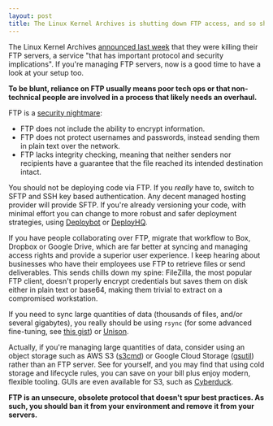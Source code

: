 ```yaml
---
layout: post
title: The Linux Kernel Archives is shutting down FTP access, and so should you
---
```


The Linux Kernel Archives [announced last week](https://kernel.org/shutting-down-ftp-services.html) that they were killing their FTP servers, a service "that has important protocol and security implications". If you're managing FTP servers, now is a good time to have a look at your setup too.

**To be blunt, reliance on FTP usually means poor tech ops or that non-technical people are involved in a process that likely needs an overhaul.**

FTP is a [security nightmare](https://www.totemo.com/about/news-events/2015/02/why-ftp-solutions-arent-fit-for-modern-businesses/):

- FTP does not include the ability to encrypt information.
- FTP does not protect usernames and passwords, instead sending them in plain text over the network.
- FTP lacks integrity checking, meaning that neither senders nor recipients have a guarantee that the file reached its intended destination intact.

You should not be deploying code via FTP. If you *really* have to, switch to SFTP and SSH key based authentication. Any decent managed hosting provider will provide SFTP. If you're already versioning your code, with minimal effort you can change to more robust and safer deployment strategies, using [Deploybot](https://deploybot.com/) or [DeployHQ](https://www.deployhq.com/).

If you have people collaborating over FTP, migrate that workflow to Box, Dropbox or Google Drive, which are far better at syncing and managing access rights and provide a superior user experience. I keep hearing about businesses who have their employees use FTP to retrieve files or send deliverables. This sends chills down my spine: FileZilla, the most popular FTP client, doesn't properly encrypt credentials but saves them on disk either in plain text or base64, making them trivial to extract on a compromised workstation.

If you need to sync large quantities of data (thousands of files, and/or several gigabytes), you really should be using `rsync` (for some advanced fine-tuning, see [this gist](https://gist.github.com/KartikTalwar/4393116)) or [Unison](http://www.cis.upenn.edu/~bcpierce/unison/).

Actually, if you're managing large quantities of data, consider using an object storage such as AWS S3 ([s3cmd](http://s3tools.org/s3cmd)) or Google Cloud Storage ([gsutil](https://cloud.google.com/storage/docs/gsutil)) rather than an FTP server. See for yourself, and you may find that using cold storage and lifecycle rules, you can save on your bill plus enjoy modern, flexible tooling. GUIs are even available for S3, such as [Cyberduck](https://cyberduck.io/).

**FTP is an unsecure, obsolete protocol that doesn't spur best practices. As such, you should ban it from your environment and remove it from your servers.**